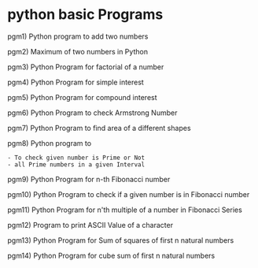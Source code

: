 # python basic Programs

pgm1) Python program to add two numbers

pgm2) Maximum of two numbers in Python

pgm3) Python Program for factorial of a number

pgm4) Python Program for simple interest

pgm5) Python Program for compound interest

pgm6) Python Program to check Armstrong Number

pgm7) Python Program to find area of a different shapes

pgm8) Python program to

    - To check given number is Prime or Not
    - all Prime numbers in a given Interval

pgm9) Python Program for n-th Fibonacci number

pgm10) Python Program to check if a given number is in Fibonacci number

pgm11) Python Program for n'th multiple of a number in Fibonacci Series

pgm12) Program to print ASCII Value of a character

pgm13) Python Program for Sum of squares of first n natural numbers

pgm14) Python Program for cube sum of first n natural numbers
